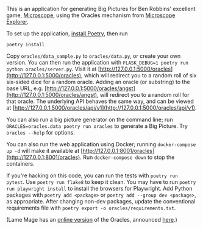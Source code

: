 This is an application for generating Big Pictures for Ben Robbins'
excellent game, [Microscope](http://www.lamemage.com/microscope/),
using the Oracles mechanism from [Microscope
Explorer](http://www.lamemage.com/microscope-explorer/).

To set up the application, [install
Poetry](https://python-poetry.org/docs/#installation), then run

```
poetry install
```

Copy `oracles/data_sample.py` to `oracles/data.py`, or create your own
version. You can then run the application with `FLASK_DEBUG=1 poetry run python oracles/server.py`. Visit it at
[http://127.0.0.1:5000/oracles](http://127.0.0.1:5000/oracles), which
will redirect you to a random roll of six six-sided dice for a random
oracle. Adding an oracle (or substring) to the base URL, e.g.
[http://127.0.0.1:5000/oracles/angst](http://127.0.0.1:5000/oracles/angst),
will redirect you to a random roll for that oracle. The underlying API
behaves the same way, and can be viewed at
[http://127.0.0.1:5000/oracles/api/v1](http://127.0.0.1:5000/oracles/api/v1).

You can also run a big picture generator on the command line; run
`ORACLES=oracles.data poetry run oracles` to generate a Big
Picture. Try `oracles --help` for options.

You can also run the web application using Docker; running
`docker-compose up -d` will make it available at [http://127.0.0.1:8001/oracles](http://127.0.0.1:8001/oracles). Run
`docker-compose down` to stop the containers.

If you're hacking on this code, you can run the tests with `poetry run
pytest`. Use `poetry run flake8` to keep it clean. You may have to run `poetry run playwright install` to install the browsers for Playwright. Add Python packages with `poetry add <package>` or `poetry add --group dev <package>`, as appropriate. After changing non-dev packages, update the conventional requirements file with `poetry export -o oracles/requirements.txt`.

(Lame Mage has an [online
version](http://www.lamemage.com/oracles/) of the
Oracles, announced
[here](http://arsludi.lamemage.com/index.php/753/oracles-for-everyone/).)

